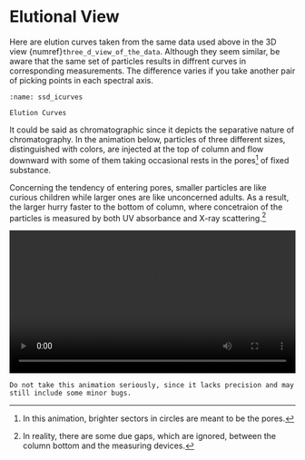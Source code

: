 # Elutional View

Here are elution curves taken from the same data used above in the 3D view {numref}`three_d_view_of_the_data`. Although they seem similar, be aware that the same set of particles results in diffrent curves in corresponding measurements. The difference varies if you take another pair of picking points in each spectral axis. 

```{figure} ../../_static/images/trimmed_ssd_icurves.png
:name: ssd_icurves

Elution Curves
```

It could be said as chromatographic since it depicts the separative nature of chromatography. In the animation below, particles of three different sizes, distinguished with colors, are injected at the top of column and flow downward with some of them taking occasional rests in the pores[^1] of fixed substance.

Concerning the tendency of entering pores, smaller particles are like curious children while larger ones are like unconcerned adults. As a result, the larger hurry faster to the bottom of column, where concetraion of the particles is measured by both UV absorbance and X-ray scattering.[^2]

<video width="100%" controls autoplay>
<source src="../../_static/animations/sec-saxs.mp4" type="video/mp4">
</video>


```{note}
Do not take this animation seriously, since it lacks precision and may still include some minor bugs.
```

[^1]: In this animation, brighter sectors in circles are meant to be the pores.

[^2]: In reality, there are some due gaps, which are ignored, between the column bottom and the measuring devices.
